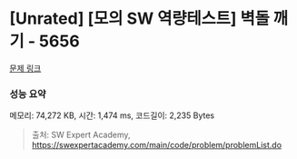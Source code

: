 # [Unrated] [모의 SW 역량테스트] 벽돌 깨기 - 5656 

[문제 링크](https://swexpertacademy.com/main/code/problem/problemDetail.do?contestProbId=AWXRQm6qfL0DFAUo) 

### 성능 요약

메모리: 74,272 KB, 시간: 1,474 ms, 코드길이: 2,235 Bytes



> 출처: SW Expert Academy, https://swexpertacademy.com/main/code/problem/problemList.do